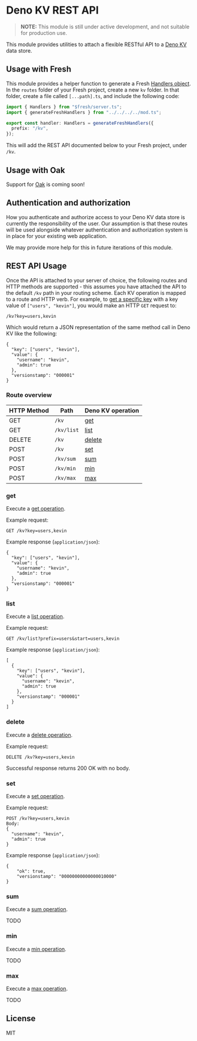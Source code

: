 <!-- deno-fmt-ignore-file -->

# Deno KV REST API

> **NOTE:** This module is still under active development, and not suitable for production use.

This module provides utilities to attach a flexible RESTful API to a [Deno KV](https://deno.com/kv) data store.

## Usage with Fresh

This module provides a helper function to generate a Fresh [Handlers object](https://fresh.deno.dev/docs/getting-started/custom-handlers). In the `routes` folder of your Fresh project, create a new `kv` folder. In that folder, create a file called `[...path].ts`, and include the following code:

```typescript
import { Handlers } from "$fresh/server.ts";
import { generateFreshHandlers } from "../../../../mod.ts";

export const handler: Handlers = generateFreshHandlers({
  prefix: "/kv",
});
```

This will add the REST API documented below to your Fresh project, under `/kv`.

## Usage with Oak

Support for [Oak](https://deno.land/x/oak) is coming soon!

## Authentication and authorization

How you authenticate and authorize access to your Deno KV data store is currently the responsibility of the user. Our assumption is that these routes will be used alongside whatever authentication and authorization system is in place for your existing web application.

We may provide more help for this in future iterations of this module.

## REST API Usage

Once the API is attached to your server of choice, the following routes and HTTP methods are supported - this assumes you have attached the API to the default `/kv` path in your routing scheme. Each KV operation is mapped to a route and HTTP verb. For example, to [get a specific key](https://deno.com/manual/runtime/kv/operations#get) with a key value of `["users", "kevin"]`, you would make an HTTP `GET` request to:

```
/kv?key=users,kevin
```

Which would return a JSON representation of the same method call in Deno KV like the following:

```
{
  "key": ["users", "kevin"],
  "value": {
    "username": "kevin",
    "admin": true
  },
  "versionstamp": "000001"
}
```

### Route overview

| HTTP Method | Path                    | Deno KV operation |
| ----------- | ----------------------- | ----------------- |
| GET         | `/kv`                   | [get](#get)       |
| GET         | `/kv/list`              | [list](#list)     |
| DELETE      | `/kv`                   | [delete](#delete) |
| POST        | `/kv`                   | [set](#set)       |
| POST        | `/kv/sum`               | [sum](#sum)       |
| POST        | `/kv/min`               | [min](#min)       |
| POST        | `/kv/max`               | [max](#max)       |

### get

Execute a [get operation](https://deno.com/manual/runtime/kv/operations#get).

Example request:

```
GET /kv?key=users,kevin
```

Example response (`application/json`):

```
{
  "key": ["users", "kevin"],
  "value": {
    "username": "kevin",
    "admin": true
  },
  "versionstamp": "000001"
}
```

### list

Execute a [list operation](https://deno.com/manual/runtime/kv/operations#list).

Example request:

```
GET /kv/list?prefix=users&start=users,kevin
```

Example response (`application/json`):

```
[
  {
    "key": ["users", "kevin"],
    "value": {
      "username": "kevin",
      "admin": true
    },
    "versionstamp": "000001"
  }
]
```

### delete

Execute a [delete operation](https://deno.com/manual/runtime/kv/operations#delete).

Example request:

```
DELETE /kv?key=users,kevin
```

Successful response returns 200 OK with no body.

### set

Execute a [set operation](https://deno.com/manual/runtime/kv/operations#set).

Example request:

```
POST /kv?key=users,kevin
Body:
{
  "username": "kevin",
  "admin": true
}
```

Example response (`application/json`):

```
{
	"ok": true,
	"versionstamp": "00000000000000010000"
}
```

### sum

Execute a [sum operation](https://deno.com/manual/runtime/kv/operations#sum).

TODO

### min

Execute a [min operation](https://deno.com/manual/runtime/kv/operations#min).

TODO

### max

Execute a [max operation](https://deno.com/manual/runtime/kv/operations#max).

TODO

## License

MIT
